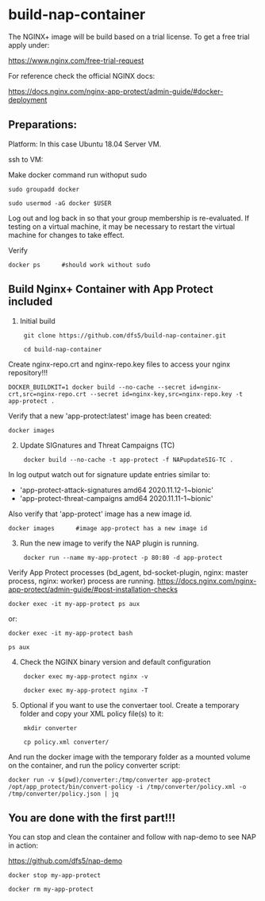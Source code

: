 # build-nap-container

The NGINX+ image will be build based on a trial license. To get a free trial apply under:

https://www.nginx.com/free-trial-request

For reference check the official NGINX docs:

https://docs.nginx.com/nginx-app-protect/admin-guide/#docker-deployment

Preparations:
---------------

Platform: In this case Ubuntu 18.04 Server VM.

ssh to VM:

Make docker command run withoput sudo

    sudo groupadd docker

    sudo usermod -aG docker $USER

Log out and log back in so that your group membership is re-evaluated.
If testing on a virtual machine, it may be necessary to restart the virtual machine for changes to take effect.

Verify

    docker ps      #should work without sudo

Build Nginx+ Container with App Protect included
--

1. Initial build

        git clone https://github.com/dfs5/build-nap-container.git

        cd build-nap-container

Create nginx-repo.crt and nginx-repo.key files to access your nginx repository!!! 

    DOCKER_BUILDKIT=1 docker build --no-cache --secret id=nginx-crt,src=nginx-repo.crt --secret id=nginx-key,src=nginx-repo.key -t app-protect .

Verify that a new 'app-protect:latest' image has been created: 

    docker images

2. Update SIGnatures and Threat Campaigns (TC)

        docker build --no-cache -t app-protect -f NAPupdateSIG-TC .

In log output watch out for signature update entries similar to: 
- 'app-protect-attack-signatures amd64 2020.11.12-1~bionic'
- 'app-protect-threat-campaigns amd64 2020.11.11-1~bionic'

Also verify that 'app-protect' image has a new image id.

    docker images      #image app-protect has a new image id

3. Run the new image to verify the NAP plugin is running.

        docker run --name my-app-protect -p 80:80 -d app-protect

Verify App Protect processes (bd_agent, bd-socket-plugin, nginx: master process, nginx: worker) process are running. https://docs.nginx.com/nginx-app-protect/admin-guide/#post-installation-checks

    docker exec -it my-app-protect ps aux

or:

    docker exec -it my-app-protect bash

    ps aux

4. Check the NGINX binary version and default configuration

        docker exec my-app-protect nginx -v

        docker exec my-app-protect nginx -T

5. Optional if you want to use the convertaer tool. Create a temporary folder and copy your XML policy file(s) to it:

        mkdir converter
    
        cp policy.xml converter/
      
And run the docker image with the temporary folder as a mounted volume on the container, and run the policy converter script:

    docker run -v $(pwd)/converter:/tmp/converter app-protect /opt/app_protect/bin/convert-policy -i /tmp/converter/policy.xml -o /tmp/converter/policy.json | jq

You are done with the first part!!!
--

You can stop and clean the container and follow with nap-demo to see NAP in action: 

https://github.com/dfs5/nap-demo

    docker stop my-app-protect

    docker rm my-app-protect
